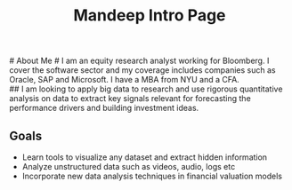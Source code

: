 ﻿---
layout: pres
title: Mandeep Intro Page
description: Mandeep Singh Bio and Introduction

---
<section>

<section>
# About Me #
I am an equity research analyst working for Bloomberg. I cover the software sector and my coverage includes companies such as Oracle, SAP and Microsoft. I have a MBA from NYU and a CFA.
</section>

<section>
##  I am looking to apply big data to research and use rigorous quantitative analysis on data to extract key signals relevant for forecasting the performance drivers and building investment ideas.
</section>
	
</section>

<section>

## Goals

- Learn tools to visualize any dataset and extract hidden information
- Analyze unstructured data such as videos, audio, logs etc
- Incorporate new data analysis techniques in financial valuation models

</section>


